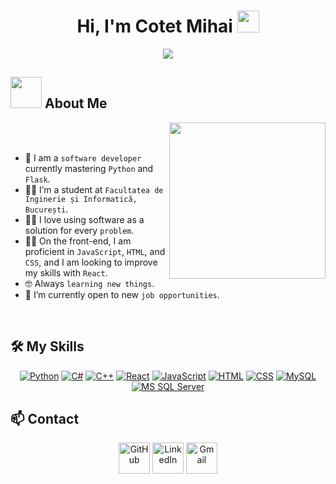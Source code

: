 <h1 align="center">Hi, I'm Cotet Mihai <img src="https://media.giphy.com/media/hvRJCLFzcasrR4ia7z/giphy.gif" width="35"></h1>
<p align="center">
  <img src="https://readme-typing-svg.herokuapp.com?font=Time+New+Roman&color=%23C8BE25&size=25&center=true&vCenter=true&width=600&height=100&lines=Software+Developer+@your_company;Python+and+Flask+Enthusiast;Always+learning+new+things">
</p>

## <picture><img src="https://github.com/7oSkaaa/7oSkaaa/blob/main/Images/about_me.gif?raw=true" width="50px"></picture> About Me

<picture><img align="right" src="https://github.com/7oSkaaa/7oSkaaa/blob/main/Images/Right_Side.gif?raw=true" width="250px"></picture>

<br><br>

- :school: I am a `software developer` currently mastering `Python` and `Flask`.
- :student: I’m a student at `Facultatea de Inginerie și Informatică, București`.
- :technologist: I love using software as a solution for every `problem`.
- :student: On the front-end, I am proficient in `JavaScript`, `HTML`, and `CSS`, and I am looking to improve my skills with `React`.
- :nerd_face: Always `learning new things`.
- :thinking: I’m currently open to new `job opportunities`.
<br>

## 🛠️ My Skills

<p align="center">
  <a href="https://www.python.org/"><img src="https://img.icons8.com/color/50/000000/python.png" alt="Python"/></a>
  <a href="https://docs.microsoft.com/en-us/dotnet/csharp/"><img src="https://img.icons8.com/color/50/000000/c-sharp-logo.png" alt="C#"/></a>
  <a href="https://isocpp.org/"><img src="https://img.icons8.com/color/50/000000/c-plus-plus-logo.png" alt="C++"/></a>
  <a href="https://reactjs.org/"><img src="https://img.icons8.com/color/50/000000/react-native.png" alt="React" /></a>
  <a href="https://www.javascript.com/"><img src="https://img.icons8.com/color/50/000000/javascript.png" alt="JavaScript"/></a>
  <a href="https://www.w3.org/html/"><img src="https://img.icons8.com/color/50/000000/html-5.png" alt="HTML"/></a>
  <a href="https://www.w3schools.com/css/"><img src="https://img.icons8.com/color/50/000000/css3.png" alt="CSS"/></a>
  <a href="https://www.mysql.com/"><img src="https://img.icons8.com/color/50/000000/mysql.png" alt="MySQL"/></a>
  <a href="https://www.microsoft.com/en-us/sql-server/sql-server-downloads"><img src="https://img.icons8.com/color/50/000000/microsoft-sql-server.png" alt="MS SQL Server"/></a>
</p>

## 📫 Contact

<p align="center">
  <a href="https://github.com/Cotet-Mihai"><img src="https://img.icons8.com/color/50/000000/github.png" alt="GitHub" width="50"/></a>
  <a href="https://www.linkedin.com/in/mihaita-cornel-cotet-97262b268/"><img src="https://img.icons8.com/color/50/000000/linkedin.png" alt="LinkedIn" width="50"/></a>
  <a href="mailto:cotet.mihaita.cornel@gmail.com"><img src="https://img.icons8.com/color/50/000000/gmail-new.png" alt="Gmail" width="50"/></a>
</p>
